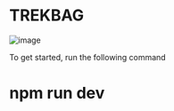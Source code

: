 # TREKBAG

![image](https://github.com/bhuvan2205/trekbag/assets/56767330/4ed519be-96d9-4759-87a8-3a0723a2c3e6)

To get started, run the following command

# npm run dev
